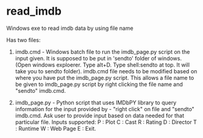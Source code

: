 read_imdb
=========

Windows exe to read imdb data by using file name

Has two files:
1) imdb.cmd - Windows batch file to run the imdb_page.py script on the input given.
              It is supposed to be put in 'sendto' folder of windows. (Open windows exploerer. Type alt+D. Type shell:sendto at top. It will take you to sendto folder).
              imdb.cmd file needs to be modified based on where you have put the imdb_page.py script.
              This allows a file name to be given to imdb_page.py script by right clicking the file name and "sendto" imdb.cmd.
              
2) imdb_page.py - Python script that uses IMDbPY library to query information for the input provided by - "right click" on                    file and "sendto" imdb.cmd.
                  Ask user to provide input based on data needed for that particular file.
                  Inputs supported: 
                              P : Plot
                              C : Cast 
                              R : Rating 
                              D : Director 
                              T : Runtime 
                              W : Web Page 
                              E : Exit. 
